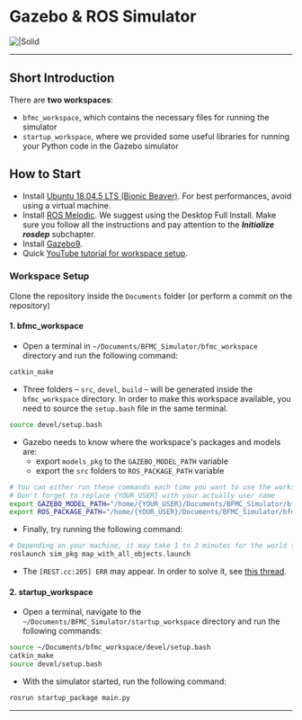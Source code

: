 
# Gazebo & ROS Simulator

![|Solid](https://www.streetdrone.com/wp-content/uploads/2020/05/ros-02.png)

_________________
## Short Introduction

There are **two workspaces**:

* `bfmc_workspace`, which contains the necessary files for running the simulator
* `startup_workspace`, where we provided some useful libraries for running your Python code in the Gazebo simulator

## How to Start

- Install [Ubuntu 18.04.5 LTS (Bionic Beaver)](https://releases.ubuntu.com/18.04/). For best performances, avoid using a virtual machine.
- Install [ROS Melodic](https://wiki.ros.org/melodic/Installation/Ubuntu). We suggest using the Desktop Full Install. Make sure you follow all the instructions and pay attention to the ***Initialize rosdep*** subchapter.
- Install [Gazebo9](https://zoomadmin.com/HowToInstall/UbuntuPackage/gazebo9).
- Quick [YouTube tutorial for workspace setup](https://www.youtube.com/watch?v=sIydBiat4bc&feature=emb_logo&ab_channel=BoschRomania).
     
### Workspace Setup

Clone the repository inside the `Documents` folder (or perform a commit on the repository)

#### 1. bfmc_workspace

- Open a terminal in `~/Documents/BFMC_Simulator/bfmc_workspace` directory and run the following command:

```sh
catkin_make
```

- Three folders – `src`, `devel`, `build` – will be generated inside the `bfmc_workspace` directory. In order to make this workspace available, you need to source the `setup.bash` file in the same terminal.

```sh
source devel/setup.bash
```

- Gazebo needs to know where the workspace's packages and models are:
    - export `models_pkg` to the `GAZEBO_MODEL_PATH` variable
    - export the `src` folders to `ROS_PACKAGE_PATH` variable

```sh
# You can either run these commands each time you want to use the workspace, or add them to the end of the `~/.bashrc` file and source it.
# Don't forget to replace {YOUR_USER} with your actually user name
export GAZEBO_MODEL_PATH="/home/{YOUR_USER}/Documents/BFMC_Simulator/bfmc_workspace/src/models_pkg:$GAZEBO_MODEL_PATH"
export ROS_PACKAGE_PATH="/home/{YOUR_USER}/Documents/BFMC_Simulator/bfmc_workspace/src:$ROS_PACKAGE_PATH"
```

- Finally, try running the following command:

```sh
# Depending on your machine, it may take 1 to 3 minutes for the world to completely load.
roslaunch sim_pkg map_with_all_objects.launch
```

- The `[REST.cc:205] ERR` may appear. In order to solve it, see [this thread](https://answers.gazebosim.org/question/25030/gazebo-error-restcc205-error-in-rest-request/?answer=25048#post-id-25048).



#### 2. startup_workspace

- Open a terminal, navigate to the `~/Documents/BFMC_Simulator/startup_workspace` directory and run the following commands:

```sh
source ~/Documents/bfmc_workspace/devel/setup.bash 
catkin_make
source devel/setup.bash
```

- With the simulator started, run the following command:

```sh
rosrun startup_package main.py
```

---

